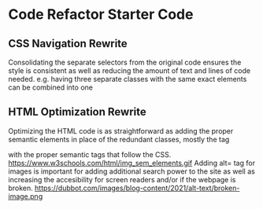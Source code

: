 # Code Refactor Starter Code
## CSS Navigation Rewrite ##
Consolidating the separate selectors from the original code ensures the style is consistent as well as reducing the amount of text and lines of code needed. 
    e.g. having three separate classes with the same exact elements can be combined into one

## HTML Optimization Rewrite ##
Optimizing the HTML code is as straightforward as adding the proper semantic elements in place of the redundant classes, mostly the tag <div> with the proper semantic tags that follow the CSS.
https://www.w3schools.com/html/img_sem_elements.gif
Adding alt= tag for images is important for adding additional search power to the site as well as increasing the accesibility for screen readers and/or if the webpage is broken.
https://dubbot.com/images/blog-content/2021/alt-text/broken-image.png